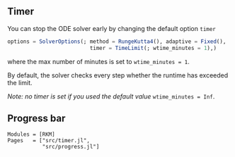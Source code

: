 
## Timer

You can stop the ODE solver early by changing the default option `timer`

```julia
options = SolverOptions(; method = RungeKutta4(), adaptive = Fixed(),
                          timer = TimeLimit(; wtime_minutes = 1),)
```

where the max number of minutes is set to `wtime_minutes = 1`. 


By default, the solver checks every step whether the runtime has exceeded the limit.

*Note: no timer is set if you used the default value* `wtime_minutes = Inf`.

## Progress bar

```@autodocs
Modules = [RKM]
Pages   = ["src/timer.jl",
           "src/progress.jl"]
```